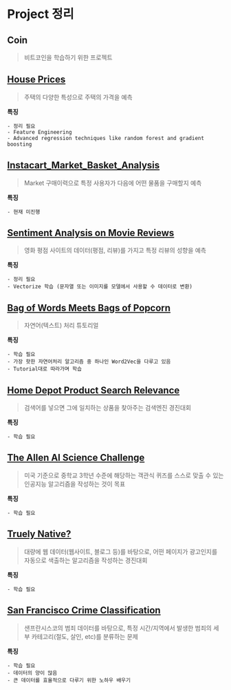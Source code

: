 # Project 정리

## Coin
> 비트코인을 학습하기 위한 프로젝트

## [House Prices](https://www.kaggle.com/c/house-prices-advanced-regression-techniques)
> 주택의 다양한 특성으로 주택의 가격을 예측

**특징**

    - 정리 필요
    - Feature Engineering
    - Advanced regression techniques like random forest and gradient boosting

## [Instacart_Market_Basket_Analysis](https://www.kaggle.com/c/instacart-market-basket-analysis)
> Market 구매이력으로 특정 사용자가 다음에 어떤 물품을 구매할지 예측

**특징**

    - 현재 미진행

## [Sentiment Analysis on Movie Reviews](https://www.kaggle.com/c/sentiment-analysis-on-movie-reviews)
> 영화 평점 사이트의 데이터(평점, 리뷰)를 가지고 특정 리뷰의 성향을 예측

**특징**

    - 정리 필요
    - Vectorize 학습 (문자열 또는 이미지를 모델에서 사용할 수 데이터로 변환)

## [Bag of Words Meets Bags of Popcorn](https://www.kaggle.com/c/word2vec-nlp-tutorial)
> 자연어(텍스트) 처리 튜토리얼

**특징**

    - 학습 필요
    - 가장 핫한 자연어처리 알고리즘 중 하나인 Word2Vec을 다루고 있음
    - Tutorial대로 따라가며 학습

## [Home Depot Product Search Relevance](https://www.kaggle.com/c/home-depot-product-search-relevance)
> 검색어를 넣으면 그에 일치하는 상품을 찾아주는 검색엔진 경진대회

**특징**

    - 학습 필요

## [The Allen AI Science Challenge](https://www.kaggle.com/c/the-allen-ai-science-challenge)
> 미국 기준으로 중학교 3학년 수준에 해당하는 객관식 퀴즈를 스스로 맞출 수 있는 인공지능 알고리즘을 작성하는 것이 목표

**특징**

    - 학습 필요

## [Truely Native?](https://www.kaggle.com/c/dato-native)
> 대량에 웹 데이터(웹사이트, 블로그 등)를 바탕으로, 어떤 페이지가 광고인지를 자동으로 색출하는 알고리즘을 작성하는 경진대회

**특징**

    - 학습 필요

## [San Francisco Crime Classification](https://www.kaggle.com/c/sf-crime)
> 샌프란시스코의 범죄 데이터를 바탕으로, 특정 시간/지역에서 발생한 범죄의 세부 카테고리(절도, 살인, etc)를 분류하는 문제

**특징**

    - 학습 필요
    - 데이터의 양이 많음
    - 큰 데이터를 효율적으로 다루기 위한 노하우 배우기

